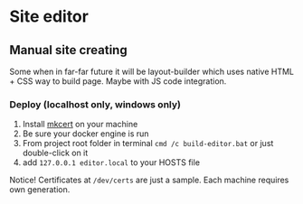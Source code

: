 # Site editor
## Manual site creating 

Some when in far-far future it will be layout-builder which uses native HTML + CSS way to build page. Maybe with JS code integration.

### Deploy (localhost only, windows only)
1. Install [mkcert] on your machine
2. Be sure your docker engine is run
3. From project root folder in terminal `cmd /c build-editor.bat` or just double-click on it 
4. add `127.0.0.1 editor.local` to your HOSTS file

Notice! Certificates at `/dev/certs` are just a sample. Each machine requires own generation.


[mkcert]:https://github.com/Lukasa/mkcert